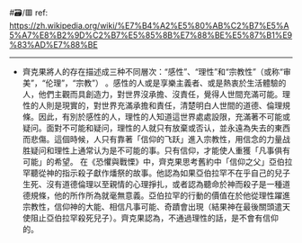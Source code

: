 #🗃/🟥 
ref: 
https://zh.wikipedia.org/wiki/%E7%B4%A2%E5%80%AB%C2%B7%E5%A5%A7%E8%B2%9D%C2%B7%E5%85%8B%E7%88%BE%E5%87%B1%E9%83%AD%E7%88%BE

---

- 齊克果將人的存在描述成三种不同層次：“感性”、“理性”和“宗教性”（或称“审美”，“伦理”，“宗教”） 。感性的人或是享樂主義者、或是熱衷於生活體驗的人，他們主觀而具創造力，對世界沒承擔、沒責任，覺得人世間充滿可能。理性的人則是現實的，對世界充滿承擔和責任，清楚明白人世間的道德、倫理規條。因此，有別於感性的人，理性的人知道這世界處處設限，充滿著不可能或疑问。面對不可能和疑问，理性的人就只有放棄或否认，並永遠為失去的東西而悲傷。這個時候，人只有靠著「信仰的飞跃」進入宗教性，用信念的力量战胜疑问和理性上通常认为是不可能的事。只有信仰，才能使人重獲「凡事俱有可能」的希望。
  在《恐懼與戰慄》中，齊克果思考舊約中「信仰之父」亞伯拉罕聽從神的指示殺子獻作燔祭的故事。他認為如果亞伯拉罕不在乎自己的兒子生死、沒有道德倫理以至親情的心理掙扎，或者認為聽命於神而殺子是一種道德規條，他的所作所為就毫無意義。亞伯拉罕的行動的價值在於他從理性躍進宗教性，信仰神的大能、相信凡事可能、奇蹟會出現（結果神在最後關頭遣天使阻止亞伯拉罕殺死兒子）。齊克果認為，不通過理性的話，是不會有信仰的。
